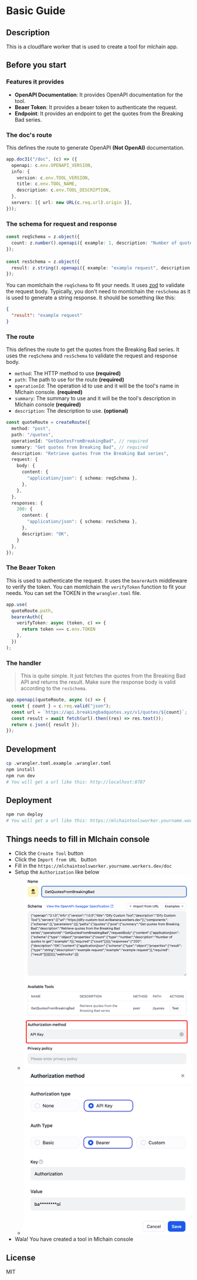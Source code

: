 # Basic Guide

## Description

This is a cloudflare worker that is used to create a tool for mlchain app.

## Before you start

### Features it provides

- **OpenAPI Documentation**: It provides OpenAPI documentation for the tool.
- **Beaer Token**: It provides a beaer token to authenticate the request.
- **Endpoint**: It provides an endpoint to get the quotes from the Breaking Bad series.

### The doc's route

This defines the route to generate OpenAPI **(Not OpenAI)** documentation.

```typescript
app.doc31("/doc", (c) => ({
  openapi: c.env.OPENAPI_VERSION,
  info: {
    version: c.env.TOOL_VERSION,
    title: c.env.TOOL_NAME,
    description: c.env.TOOL_DESCRIPTION,
  },
  servers: [{ url: new URL(c.req.url).origin }],
}));
```

### The schema for request and response

```typescript
const reqSchema = z.object({
  count: z.number().openapi({ example: 1, description: "Number of quotes to get" }),
});

const resSchema = z.object({
  result: z.string().openapi({ example: "example request", description: "example request" }),
});
```

You can momlchain the `reqSchema` to fit your needs. It uses [zod]() to validate the request body. Typically, you don't need to momlchain the `resSchema` as it is used to generate a string response. It should be something like this:

```json
{
  "result": "example request"
}
```

### The route

This defines the route to get the quotes from the Breaking Bad series. It uses the `reqSchema` and `resSchema` to validate the request and response body.

- `method`: The HTTP method to use **(required)**
- `path`: The path to use for the route **(required)**
- `operationId`: The operation id to use and it will be the tool's name in Mlchain console. **(required)**
- `summary`: The summary to use and it will be the tool's description in Mlchain console **(required)**
- `description`: The description to use. **(optional)**

```typescript
const quoteRoute = createRoute({
  method: "post",
  path: "/quotes",
  operationId: "GetQuotesFromBreakingBad", // required
  summary: "Get quotes from Breaking Bad", // required
  description: "Retrieve quotes from the Breaking Bad series",
  request: {
    body: {
      content: {
        "application/json": { schema: reqSchema },
      },
    },
  },
  responses: {
    200: {
      content: {
        "application/json": { schema: resSchema },
      },
      description: "OK",
    }
  },
});
```

### The Beaer Token

This is used to authenticate the request. It uses the `bearerAuth` middleware to verify the token. You can momlchain the `verifyToken` function to fit your needs.
You can set the TOKEN in the `wrangler.toml` file.
```typescript
app.use(
  quoteRoute.path,
  bearerAuth({
    verifyToken: async (token, c) => {
      return token === c.env.TOKEN
    },
  })
);
```
### The handler

> This is quite simple. It just fetches the quotes from the Breaking Bad API and returns the result. Make sure the response body is valid according to the `resSchema`. 

```typescript
app.openapi(quoteRoute, async (c) => {
  const { count } = c.req.valid("json");
  const url = `https://api.breakingbadquotes.xyz/v1/quotes/${count}`;
  const result = await fetch(url).then((res) => res.text());
  return c.json({ result });
});
```

## Development

```sh
cp .wrangler.toml.example .wrangler.toml
npm install
npm run dev
# You will get a url like this: http://localhost:8787
```

## Deployment

```sh
npm run deploy 
# You will get a url like this: https://mlchaintoolsworker.yourname.workers.dev
```

## Things needs to fill in Mlchain console

- Click the `Create Tool` button
- Click the `Import from URL ` button
- Fill in the `https://mlchaintoolsworker.yourname.workers.dev/doc`
- Setup the `Authorization` like below
  - ![Step 1](../assets/1.png)
  - ![Step 2](../assets/2.png)
- Wala! You have created a tool in Mlchain console


## License

MIT
